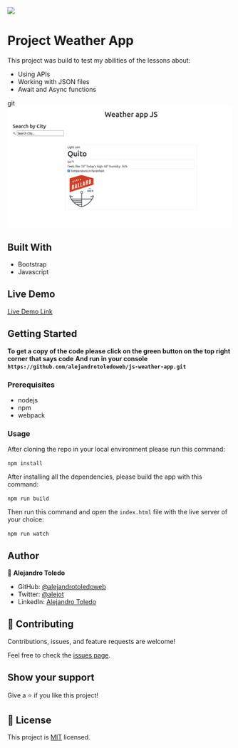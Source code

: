 ![](https://img.shields.io/badge/Microverse-blueviolet)

# Project Weather App

This project was build to test my abilities of the lessons about:

- Using APIs
- Working with JSON files
- Await and Async functions 

git
![screenshot](./Screenshot-w-app.png)

## Built With

- Bootstrap
- Javascript

## Live Demo

[Live Demo Link](https://rawcdn.githack.com/alejandrotoledoweb/js-weather-app/e89f238095106b65d8da4219d298ec2a83ef2384/dist/index.html)

## Getting Started

**To get a copy of the code please click on the green button on the top right corner that says code**
**And run in your console `https://github.com/alejandrotoledoweb/js-weather-app.git`**

### Prerequisites

- nodejs
- npm
- webpack

### Usage

After cloning the repo in your local environment please run this command:

```npm install```

After installing all the dependencies, please build the app with this command:

```npm run build```

Then run this command and open the `index.html` file with the live server of your choice:

```npm run watch```

## Author

👤 **Alejandro Toledo**

- GitHub: [@alejandrotoledoweb](https://github.com/alejandrotoledoweb)
- Twitter: [@alejot](https://twitter.com/alejot)
- LinkedIn: [Alejandro Toledo](https://www.linkedin.com/in/alejandro-toledo-3b444b109/)

## 🤝 Contributing

Contributions, issues, and feature requests are welcome!

Feel free to check the [issues page](https://github.com/alejandrotoledoweb/js-weather-app/issues).

## Show your support

Give a ⭐️ if you like this project!

## 📝 License

This project is [MIT](lic.url) licensed.
